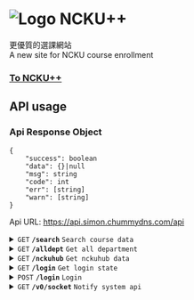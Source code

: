 # ![Logo](https://wavjaby.github.io/NCKUpp/res/assets/icon.svg) NCKU++

更優質的選課網站<br>
A new site for NCKU course enrollment

### [To NCKU++](https://wavjaby.github.io/NCKUpp)

## API usage

### Api Response Object

```
{
    "success": boolean
    "data": {}|null
    "msg": string
    "code": int
    "err": [string]
    "warn": [string]
}
```

Api URL: https://api.simon.chummydns.com/api

<details>
<summary><code>GET</code> <code><b>/search</b></code> <code>Search course data</code></summary>

##### Parameters

> | name         | type     | data type | description                                               |
> |--------------|----------|-----------|-----------------------------------------------------------|
> | `courseName` | optional | string    | Course name                                               |
> | `instructor` | optional | string    | Instructor name                                           |
> | `dayOfWeek`  | optional | int       | Day of week 1~7                                           |
> | `dept`       | optional | string    | Department ID                                             |
> | `grade`      | optional | string    | Course for grade                                          |
> | `section`    | optional | int[]     | Section of day [1~16]                                     |
> | `serial`     | optional | UrlEncode | Serial IDs {DEPT_ID}={SERIAL},{SERIAL}&{DEPT_ID}={SERIAL} |

At least one parameter needs to be provided
</details>


<details>
<summary><code>GET</code> <code><b>/alldept</b></code> <code>Get all department</code></summary>
</details>


<details>
<summary><code>GET</code> <code><b>/nckuhub</b></code> <code>Get nckuhub data</code></summary>

##### Parameters

> | name | type     | data type | description      |
> |------|----------|-----------|------------------|
> | `id` | optional | string    | Course serial ID |

No parameter provide, will return NCKUHUB_ID corresponding to the CourseSerialID
</details>


<details>
<summary><code>GET</code> <code><b>/login</b></code> <code>Get login state</code></summary>

##### Parameters

> | name   | type    | data type | description                            |
> |--------|---------|-----------|----------------------------------------|
> | `mode` | require | string    | Login mode, legal value: course, stuId |

##### Login mode

* course: Course NCKU
* stuId: StudentIdentification

</details>


<details>
<summary><code>POST</code> <code><b>/login</b></code> <code>Login</code></summary>

##### Parameters

> | name   | type     | data type | description                            |
> |--------|----------|-----------|----------------------------------------|
> | `mode` | require  | string    | Login mode, legal value: course, stuId |

##### Login mode

* course: Course NCKU
* stuId: StudentIdentification

##### Content

```
username=[Account]&password=[Password]
```

</details>


<details>
<summary><code>GET</code> <code><b>/v0/socket</b></code> <code>Notify system api</code></summary>
</details>